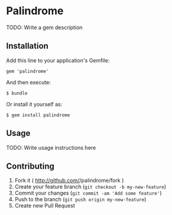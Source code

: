 # Palindrome

TODO: Write a gem description

## Installation

Add this line to your application's Gemfile:

    gem 'palindrome'

And then execute:

    $ bundle

Or install it yourself as:

    $ gem install palindrome

## Usage

TODO: Write usage instructions here

## Contributing

1. Fork it ( http://github.com/<my-github-username>/palindrome/fork )
2. Create your feature branch (`git checkout -b my-new-feature`)
3. Commit your changes (`git commit -am 'Add some feature'`)
4. Push to the branch (`git push origin my-new-feature`)
5. Create new Pull Request
